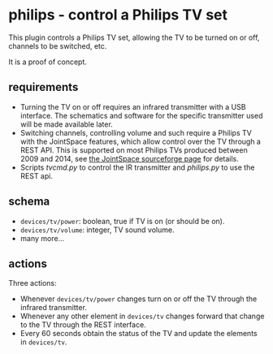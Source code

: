 # philips - control a Philips TV set

This plugin controls a Philips TV set, allowing the TV to be turned on or off, channels to be switched, etc.

It is a proof of concept.

## requirements

* Turning the TV on or off requires an infrared transmitter with a USB interface. The schematics and software for the specific transmitter used will be made available later.
* Switching channels, controlling volume and such require a Philips TV with the JointSpace features, which allow control over the TV through a REST API. This is supported on most Philips TVs produced between 2009 and 2014, see [the JointSpace sourceforge page](http://jointspace.sourceforge.net) for details.
* Scripts _tvcmd.py_ to control the IR transmitter and _philips.py_ to use the REST api.

## schema

* `devices/tv/power`: boolean, true if TV is on (or should be on).
* `devices/tv/volume`: integer, TV sound volume.
* many more...

## actions
Three actions:

* Whenever `devices/tv/power` changes turn on or off the TV through the infrared transmitter.
* Whenever any other element in `devices/tv` changes forward that change to the TV through the REST interface.
* Every 60 seconds obtain the status of the TV and update the elements in `devices/tv`.